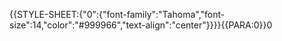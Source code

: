 {{STYLE-SHEET:{"0":{"font-family":"Tahoma","font-size":14,"color":"#999966","text-align":"center"}}}}{{PARA:0}}0